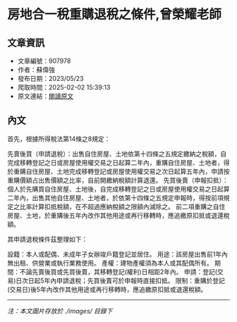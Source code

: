 # 房地合一稅重購退稅之條件,曾榮耀老師

## 文章資訊
- 文章編號：907978
- 作者：蘇偉強
- 發布日期：2023/05/23
- 爬取時間：2025-02-02 15:39:13
- 原文連結：[閱讀原文](https://real-estate.get.com.tw/Columns/detail.aspx?no=907978)

## 內文
首先，根據所得稅法第14條之8規定：

先賣後買（申請退稅）：出售自住房屋、土地依第十四條之五規定繳納之稅額，自完成移轉登記之日或房屋使用權交易之日起算二年內，重購自住房屋、土地者，得於重購自住房屋、土地完成移轉登記或房屋使用權交易之次日起算五年內，申請按重購價額占出售價額之比率，自前開繳納稅額計算退還。
先買後賣（申報扣抵）：個人於先購買自住房屋、土地後，自完成移轉登記之日或房屋使用權交易之日起算二年內，出售其他自住房屋、土地者，於依第十四條之五規定申報時，得按前項規定之比率計算扣抵稅額，在不超過應納稅額之限額內減除之。
前二項重購之自住房屋、土地，於重購後五年內改作其他用途或再行移轉時，應追繳原扣抵或退還稅額。

其申請退稅條件茲整理如下：

設籍：本人或配偶、未成年子女辦竣戶籍登記並居住。
用途：該房屋出售前1年內無出租、供營業或執行業務使用。
產權：建物產權須為本人或其配偶所有。
期間：不論先賣後買或先買後賣，其移轉登記(權利)日相距2年內。
申請：登記(交易)日次日起5年內申請退稅；先買後賣可於申報時直接扣抵。
限制：重購於登記(交易日)後5年內改作其他用途或再行移轉時，應追繳原扣抵或退還稅額。

---
*注：本文圖片存放於 ./images/ 目錄下*
